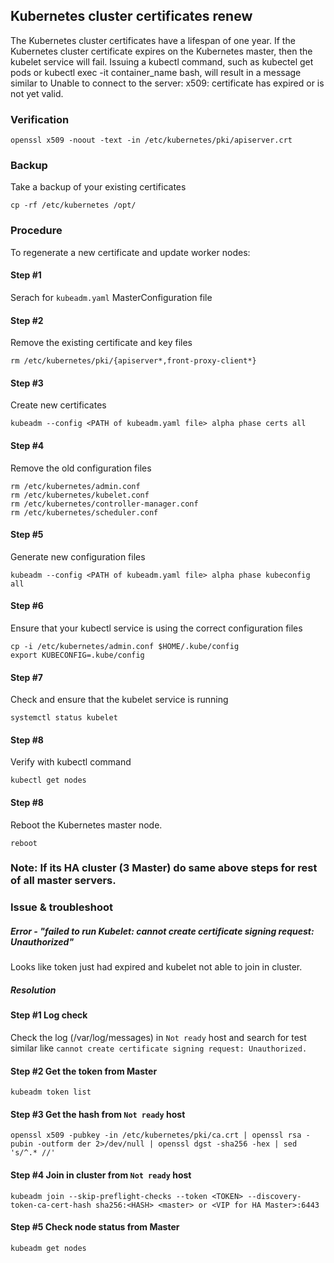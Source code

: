 ## Kubernetes cluster certificates renew

The Kubernetes cluster certificates have a lifespan of one year. If the Kubernetes cluster certificate expires on the Kubernetes master, then the kubelet service will fail. Issuing a kubectl command, such as kubectel get pods or kubectl exec -it container_name bash, will result in a message similar to Unable to connect to the server: x509: certificate has expired or is not yet valid.

### Verification

```openssl x509 -noout -text -in /etc/kubernetes/pki/apiserver.crt```

### Backup

Take a backup of your existing certificates

```cp -rf /etc/kubernetes /opt/```

### Procedure

To regenerate a new certificate and update worker nodes:

#### Step #1

Serach for ```kubeadm.yaml``` MasterConfiguration file 

#### Step #2

Remove the existing certificate and key files

```rm /etc/kubernetes/pki/{apiserver*,front-proxy-client*}```

#### Step #3

Create new certificates

```kubeadm --config <PATH of kubeadm.yaml file> alpha phase certs all```

#### Step #4

Remove the old configuration files

```
rm /etc/kubernetes/admin.conf
rm /etc/kubernetes/kubelet.conf
rm /etc/kubernetes/controller-manager.conf
rm /etc/kubernetes/scheduler.conf
```

#### Step #5

Generate new configuration files

```kubeadm --config <PATH of kubeadm.yaml file> alpha phase kubeconfig all```

#### Step #6

Ensure that your kubectl service is using the correct configuration files

```
cp -i /etc/kubernetes/admin.conf $HOME/.kube/config
export KUBECONFIG=.kube/config
```

#### Step #7

Check and ensure that the kubelet service is running

```systemctl status kubelet```

#### Step #8

Verify with kubectl command

```kubectl get nodes```

#### Step #8

Reboot the Kubernetes master node.

```reboot```

### Note: If its HA cluster (3 Master) do same above steps for rest of all master servers.

### Issue & troubleshoot

##### Error - "failed to run Kubelet: cannot create certificate signing request: Unauthorized"

Looks like token just had expired and kubelet not able to join in cluster.

##### Resolution

#### Step #1 Log check

Check the log (/var/log/messages) in ```Not ready``` host and search for test similar like ```cannot create certificate signing request: Unauthorized.``` 

#### Step #2 Get the token from Master

```kubeadm token list``` 

#### Step #3 Get the hash from ```Not ready``` host

```openssl x509 -pubkey -in /etc/kubernetes/pki/ca.crt | openssl rsa -pubin -outform der 2>/dev/null | openssl dgst -sha256 -hex | sed 's/^.* //'``` 

#### Step #4 Join in cluster from ```Not ready``` host

```kubeadm join --skip-preflight-checks --token <TOKEN> --discovery-token-ca-cert-hash sha256:<HASH> <master> or <VIP for HA Master>:6443```

#### Step #5 Check node status from Master

```kubeadm get nodes```

